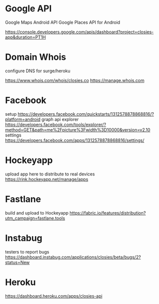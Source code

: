 # Google API

Google Maps Android API
Google Places API for Android

https://console.developers.google.com/apis/dashboard?project=closies-app&duration=PT1H


# Domain Whois

configure DNS for surge/heroku

https://www.whois.com/whois/closies.co
https://manage.whois.com


# Facebook

setup https://developers.facebook.com/quickstarts/1312578878868816/?platform=android
graph api explorer https://developers.facebook.com/tools/explorer/?method=GET&path=me%2Fpicture%3Fwidth%3D10000&version=v2.10
settings https://developers.facebook.com/apps/1312578878868816/settings/

# Hockeyapp

upload app here to distribute to real devices
https://rink.hockeyapp.net/manage/apps


# Fastlane

build and upload to Hockeyapp
https://fabric.io/features/distribution?utm_campaign=fastlane.tools


# Instabug

testers to report bugs
https://dashboard.instabug.com/applications/closies/beta/bugs/2?status=New


# Heroku

https://dashboard.heroku.com/apps/closies-api
